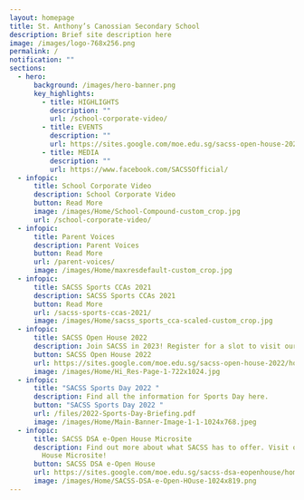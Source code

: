 ```yaml
---
layout: homepage
title: St. Anthony’s Canossian Secondary School
description: Brief site description here
image: /images/logo-768x256.png
permalink: /
notification: ""
sections:
  - hero:
      background: /images/hero-banner.png
      key_highlights:
        - title: HIGHLIGHTS
          description: ""
          url: /school-corporate-video/
        - title: EVENTS
          description: ""
          url: https://sites.google.com/moe.edu.sg/sacss-open-house-2022/home
        - title: MEDIA
          description: ""
          url: https://www.facebook.com/SACSSOfficial/
  - infopic:
      title: School Corporate Video
      description: School Corporate Video
      button: Read More
      image: /images/Home/School-Compound-custom_crop.jpg
      url: /school-corporate-video/
  - infopic:
      title: Parent Voices
      description: Parent Voices
      button: Read More
      url: /parent-voices/
      image: /images/Home/maxresdefault-custom_crop.jpg
  - infopic:
      title: SACSS Sports CCAs 2021
      description: SACSS Sports CCAs 2021
      button: Read More
      url: /sacss-sports-ccas-2021/
      image: /images/Home/sacss_sports_cca-scaled-custom_crop.jpg
  - infopic:
      title: SACSS Open House 2022
      description: Join SACSS in 2023! Register for a slot to visit our school here.
      button: SACSS Open House 2022
      url: https://sites.google.com/moe.edu.sg/sacss-open-house-2022/home
      image: /images/Home/Hi_Res-Page-1-722x1024.jpg
  - infopic:
      title: "SACSS Sports Day 2022 "
      description: Find all the information for Sports Day here.
      button: "SACSS Sports Day 2022 "
      url: /files/2022-Sports-Day-Briefing.pdf
      image: /images/Home/Main-Banner-Image-1-1-1024x768.jpeg
  - infopic:
      title: SACSS DSA e-Open House Microsite
      description: Find out more about what SACSS has to offer. Visit our DSA e-Open
        House Microsite!
      button: SACSS DSA e-Open House
      url: https://sites.google.com/moe.edu.sg/sacss-dsa-eopenhouse/home
      image: /images/Home/SACSS-DSA-e-Open-HOuse-1024x819.png
---
```

